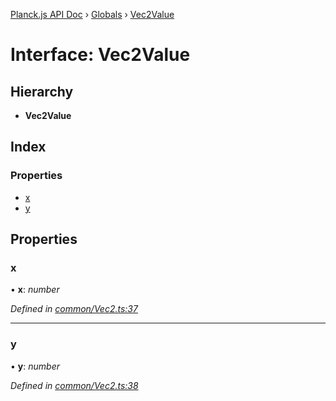 [Planck.js API Doc](../README.md) › [Globals](../globals.md) › [Vec2Value](vec2value.md)

# Interface: Vec2Value

## Hierarchy

* **Vec2Value**

## Index

### Properties

* [x](vec2value.md#x)
* [y](vec2value.md#y)

## Properties

###  x

• **x**: *number*

*Defined in [common/Vec2.ts:37](https://github.com/shakiba/planck.js/blob/1bc1208/src/common/Vec2.ts#L37)*

___

###  y

• **y**: *number*

*Defined in [common/Vec2.ts:38](https://github.com/shakiba/planck.js/blob/1bc1208/src/common/Vec2.ts#L38)*
